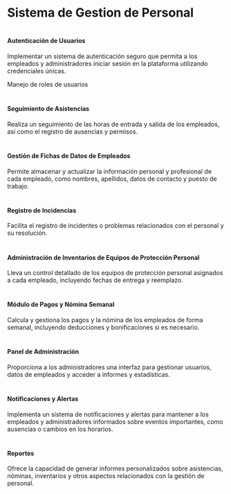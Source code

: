 # Sistema de Gestion de Personal

# <h4>Autenticación de Usuarios</h4>

   Implementar un sistema de autenticación seguro que permita a los empleados y administradores iniciar sesión en la plataforma utilizando credenciales únicas.

   Manejo de roles de usuarios

# <h4>Seguimiento de Asistencias</h4>

   Realiza un seguimiento de las horas de entrada y salida de los empleados, así como el registro de ausencias y permisos.

# <h4>Gestión de Fichas de Datos de Empleados</h4>

   Permite almacenar y actualizar la información personal y profesional de cada empleado, como nombres, apellidos, datos de contacto y puesto de trabajo.

# <h4>Registro de Incidencias</h4>

   Facilita el registro de incidentes o problemas relacionados con el personal y su resolución.

# <h4>Administración de Inventarios de Equipos de Protección Personal</h4>

   Lleva un control detallado de los equipos de protección personal asignados a cada empleado, incluyendo fechas de entrega y reemplazo.

# <h4>Módulo de Pagos y Nómina Semanal</h4>

   Calcula y gestiona los pagos y la nómina de los empleados de forma semanal, incluyendo deducciones y bonificaciones si es necesario.

# <h4>Panel de Administración</h4>

   Proporciona a los administradores una interfaz para gestionar usuarios, datos de empleados y acceder a informes y estadísticas.

# <h4>Notificaciones y Alertas</h4>

   Implementa un sistema de notificaciones y alertas para mantener a los empleados y administradores informados sobre eventos importantes, como ausencias o cambios en los horarios.

# <h4>Reportes</h4>

   Ofrece la capacidad de generar informes personalizados sobre asistencias, nóminas, inventarios y otros aspectos relacionados con la gestión de personal.
